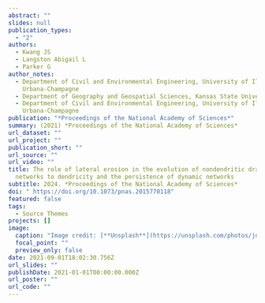 ```yaml
---
abstract: ""
slides: null
publication_types:
  - "2"
authors:
  - Kwang JS
  - Langston Abigail L
  - Parker G
author_notes:
  - Department of Civil and Environmental Engineering, University of Illinois,
    Urbana-Champagne
  - Department of Geography and Geospatial Sciences, Kansas State University
  - Department of Civil and Environmental Engineering, University of Illinois,
    Urbana-Champagne
publication: "*Proceedings of the National Academy of Sciences*"
summary: (2021) *Proceedings of the National Academy of Sciences*
url_dataset: ""
url_project: ""
publication_short: ""
url_source: ""
url_video: ""
title: The role of lateral erosion in the evolution of nondendritic drainage
  networks to dendricity and the persistence of dynamic networks
subtitle: 2024. *Proceedings of the National Academy of Sciences*
doi: " https://doi.org/10.1073/pnas.2015770118"
featured: false
tags:
  - Source Themes
projects: []
image:
  caption: "Image credit: [**Unsplash**](https://unsplash.com/photos/jdD8gXaTZsc)"
  focal_point: ""
  preview_only: false
date: 2021-09-01T18:02:30.756Z
url_slides: ""
publishDate: 2021-01-01T00:00:00.000Z
url_poster: ""
url_code: ""
---
```

